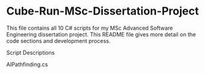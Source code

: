 # Cube-Run-MSc-Dissertation-Project
This file contains all 10 C# scripts for my MSc Advanced Software Engineering dissertation project. This README file gives more detail on the code sections and development process. 

Script Descriptions

AIPathfinding.cs

